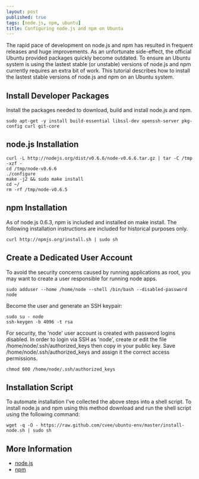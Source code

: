 ```yaml
---
layout: post
published: true
tags: [node.js, npm, ubuntu]
title: Configuring node.js and npm on Ubuntu
---
```


The rapid pace of development on node.js and npm has resulted in frequent releases and huge improvements. As an unfortunate side-effect, the official Ubuntu provided packages quickly become outdated. To ensure an Ubuntu system is using the lastest stable (or unstable) versions of node.js and npm currently requires an extra bit of work. This tutorial describes how to install the lastest stable versions of node.js and npm on an Ubuntu system.

## Install Developer Packages

Install the packages needed to download, build and install node.js and npm.

    sudo apt-get -y install build-essential libssl-dev openssh-server pkg-config curl git-core

## node.js Installation

    curl -L http://nodejs.org/dist/v0.6.6/node-v0.6.6.tar.gz | tar -C /tmp -xzf -
    cd /tmp/node-v0.6.6
    ./configure
    make -j2 && sudo make install
    cd ~/
    rm -rf /tmp/node-v0.6.5

## npm Installation

As of node.js 0.6.3, npm is included and installed on make install. The following installation instructions are included for historical purposes only.

    curl http://npmjs.org/install.sh | sudo sh

## Create a Dedicated User Account

To avoid the security concerns caused by running applications as root, you may want to create a user responsible for running node apps.

    sudo adduser --home /home/node --shell /bin/bash --disabled-password node

Become the user and generate an SSH keypair:

    sudo su - node
    ssh-keygen -b 4096 -t rsa

For security, the 'node' user account is created with password logins disabled. In order to login via SSH as 'node', create or edit the file /home/node/.ssh/authorized_keys then copy in your public key. Save /home/node/.ssh/authorized_keys and assign it the correct access permissions.

    chmod 600 /home/node/.ssh/authorized_keys

## Installation Script

To automate installation I've collected the above steps into a shell script. To install node.js and npm using this method download and run the shell script using the following command:

    wget -q -O - https://raw.github.com/cvee/ubuntu-env/master/install-node.sh | sudo sh

## More Information

* [node.js](http://nodejs.org/)
* [npm](http://npmjs.org/)
